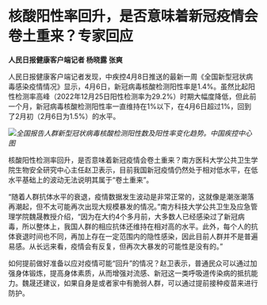 # 核酸阳性率回升，是否意味着新冠疫情会卷土重来？专家回应

**人民日报健康客户端记者 杨晓露 张爽**

人民日报健康客户端记者发现，中疾控4月8日推送的最新一周《全国新型冠状病毒感染疫情情况》显示，4月6日，新冠病毒核酸检测阳性率是1.4%。虽然比起阳性检测率高峰（2022年12月25日阳性检测率为29.2%）时期大幅度降低，但此前一个月，新冠病毒核酸检测阳性率一直维持在1%以下，在4月6日超过1%，回到了2月初（2月6日为1.5%）的水平。

![](https://inews.gtimg.com/news_bt/OyjnZ5xe7buzzvui7Kcg2CgH7-VW621EgGNNmxfGzJSTIAA/1000)_全国报告人群新型冠状病毒核酸检测阳性数及阳性率变化趋势。中国疾控中心图_

核酸阳性检测率回升，是否意味着新冠疫情会卷土重来？南方医科大学公共卫生学院生物安全研究中心主任赵卫表示，目前我国新冠疫情仍然处于相对低水平，在低水平基础上的波动无法说明其属于“卷土重来”。

“随着人群抗体水平的衰退，疫情数据发生波动是非常正常的，这就像是潮涨潮落再潮起，但不太可能再次出现大规模暴发的情况。”南方科技大学公共卫生及应急管理学院魏晟教授介绍，“因为在大约4个多月前，大多数人已经感染过了新冠病毒，所以整体上，我国人群的相应抗体还维持在相对高的水平。此外，每个人的抗体衰退时间也不同，再加上存在一定范围内的隐性感染，因此目前人群并不是普遍易感。从长远来看，疫情会有反复，但再次大暴发的可能性是没有的。”

如何提前做好准备以应对疫情可能“回升”的情况？赵卫表示，普通民众可以通过加强身体锻炼，提高身体素质，从而增强对流感、新冠这一类呼吸道传染病的抵抗能力。魏晟还建议，如果自身是或者家中有脆弱人群，可以通过提前接种疫苗来进行防护。

